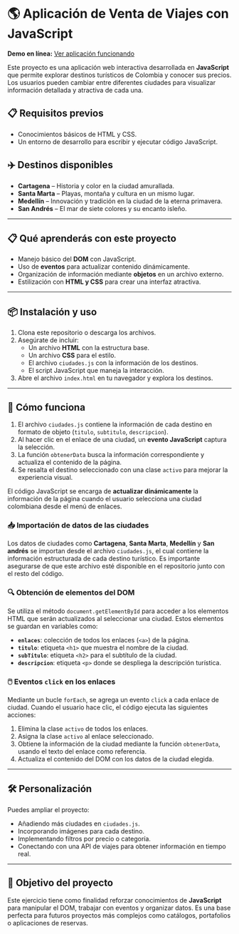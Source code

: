 # 🌎 Aplicación de Venta de Viajes con JavaScript

**Demo en línea:** [Ver aplicación funcionando](https://davidfguerrerov.github.io/base-practica-proyecto-tres-js-agencia-viajes/)

Este proyecto es una aplicación web interactiva desarrollada en **JavaScript** que permite explorar destinos turísticos de Colombia y conocer sus precios. Los usuarios pueden cambiar entre diferentes ciudades para visualizar información detallada y atractiva de cada una.

## 📋 Requisitos previos

- Conocimientos básicos de HTML y CSS.
- Un entorno de desarrollo para escribir y ejecutar código JavaScript.

## ✈️ Destinos disponibles

- **Cartagena** – Historia y color en la ciudad amurallada.
- **Santa Marta** – Playas, montaña y cultura en un mismo lugar.
- **Medellín** – Innovación y tradición en la ciudad de la eterna primavera.
- **San Andrés** – El mar de siete colores y su encanto isleño.

---

## 📋 Qué aprenderás con este proyecto

- Manejo básico del **DOM** con JavaScript.
- Uso de **eventos** para actualizar contenido dinámicamente.
- Organización de información mediante **objetos** en un archivo externo.
- Estilización con **HTML y CSS** para crear una interfaz atractiva.

---

## 📦 Instalación y uso

1. Clona este repositorio o descarga los archivos.
2. Asegúrate de incluir:
   - Un archivo **HTML** con la estructura base.
   - Un archivo **CSS** para el estilo.
   - El archivo `ciudades.js` con la información de los destinos.
   - El script JavaScript que maneja la interacción.
3. Abre el archivo `index.html` en tu navegador y explora los destinos.

---

## 🫵 Cómo funciona
1. El archivo `ciudades.js` contiene la información de cada destino en formato de objeto (`titulo`, `subtitulo`, `descripcion`).
2. Al hacer clic en el enlace de una ciudad, un **evento JavaScript** captura la selección.
3. La función `obtenerData` busca la información correspondiente y actualiza el contenido de la página.
4. Se resalta el destino seleccionado con una clase `activo` para mejorar la experiencia visual.

El código JavaScript se encarga de **actualizar dinámicamente** la información de la página cuando el usuario selecciona una ciudad colombiana desde el menú de enlaces.

### 📥 Importación de datos de las ciudades

Los datos de ciudades como **Cartagena**, **Santa Marta**, **Medellín** y **San andrés** se importan desde el archivo `ciudades.js`, el cual contiene la información estructurada de cada destino turístico.
Es importante asegurarse de que este archivo esté disponible en el repositorio junto con el resto del código.

### 🔍 Obtención de elementos del DOM

Se utiliza el método `document.getElementById` para acceder a los elementos HTML que serán actualizados al seleccionar una ciudad.
Estos elementos se guardan en variables como:

- **`enlaces`**: colección de todos los enlaces (`<a>`) de la página.
- **`titulo`**: etiqueta `<h1>` que muestra el nombre de la ciudad.
- **`subTitulo`**: etiqueta `<h2>` para el subtítulo de la ciudad.
- **`descripcion`**: etiqueta `<p>` donde se despliega la descripción turística.

### 🖱️ Eventos `click` en los enlaces

Mediante un bucle `forEach`, se agrega un evento `click` a cada enlace de ciudad.
Cuando el usuario hace clic, el código ejecuta las siguientes acciones:

1. Elimina la clase `activo` de todos los enlaces.
2. Asigna la clase `activo` al enlace seleccionado.
3. Obtiene la información de la ciudad mediante la función `obtenerData`, usando el texto del enlace como referencia.
4. Actualiza el contenido del DOM con los datos de la ciudad elegida.

---

## 🛠 Personalización

Puedes ampliar el proyecto:

- Añadiendo más ciudades en `ciudades.js`.
- Incorporando imágenes para cada destino.
- Implementando filtros por precio o categoría.
- Conectando con una API de viajes para obtener información en tiempo real.

---

## 🚀 Objetivo del proyecto

Este ejercicio tiene como finalidad reforzar conocimientos de **JavaScript** para manipular el DOM, trabajar con eventos y organizar datos.
Es una base perfecta para futuros proyectos más complejos como catálogos, portafolios o aplicaciones de reservas.
